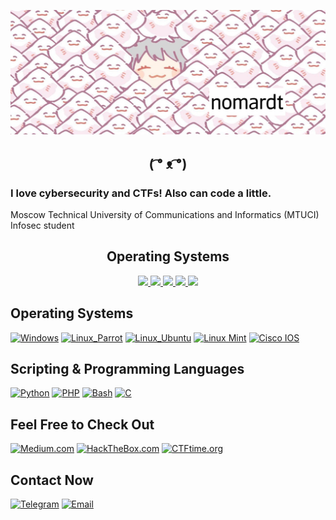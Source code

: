 ![Header](https://github.com/nomardt/Work/blob/main/profileimage1.jpg)


<h2 align="center"> ( ͡° ᴥ ͡°) </h2>

<h3>I love cybersecurity and CTFs! Also can code a little. </h3>

Moscow Technical University of Communications and Informatics (MTUCI) Infosec student


<h2 align="center">Operating Systems</h1>
<p align="center">
    <a href="https://www.microsoft.com/en-us/windows">
        <img src="https://img.shields.io/badge/-Windows-DC322F?style=for-the-badge&logo=windows"/>
    </a>
    <a href="">
        <img src="https://img.shields.io/badge/-ParrotSec_OS-DC322F?style=for-the-badge&logo=linux&logoColor=FFFFFF"/>
    </a>
    <a href="">
        <img src="https://img.shields.io/badge/-Linux_Ubuntu-DC322F?style=for-the-badge&logo=Ubuntu&logoColor=FFFFFF"/>
    </a>
    <a href="">
        <img src="https://img.shields.io/badge/Linux_Mint-DC322F?style=for-the-badge&logo=linux-mint&logoColor=white"/>
    </a>
    <a href="">
        <img src="https://img.shields.io/badge/Cisco%20IOS-DC322F?style=for-the-badge&logo=Cisco&logoColor=white"/>
    </a>
</p>

## Operating Systems
[![Windows](https://img.shields.io/badge/-Windows-DC322F?style=for-the-badge&logo=windows)](https://www.microsoft.com/en-us/windows)
[![Linux_Parrot](https://img.shields.io/badge/-ParrotSec_OS-DC322F?style=for-the-badge&logo=linux&logoColor=FFFFFF)](https://www.parrotsec.org/)
[![Linux_Ubuntu](https://img.shields.io/badge/-Linux_Ubuntu-DC322F?style=for-the-badge&logo=Ubuntu&logoColor=FFFFFF)](https://ubuntu.com/)
[![Linux Mint](https://img.shields.io/badge/Linux_Mint-DC322F?style=for-the-badge&logo=linux-mint&logoColor=white)](https://linuxmint.com/)
[![Cisco IOS](https://img.shields.io/badge/Cisco%20IOS-DC322F?style=for-the-badge&logo=Cisco&logoColor=white)](https://en.wikipedia.org/wiki/Cisco_IOS)


## Scripting & Programming Languages
[![Python](https://img.shields.io/badge/Python-DC322F?style=for-the-badge&logo=python&logoColor=white)](https://docs.python.org/3/)
[![PHP](https://img.shields.io/badge/PHP-DC322F?style=for-the-badge&logo=php&logoColor=white)](https://www.php.net/docs.php)
[![Bash](https://img.shields.io/badge/-Bash-DC322F?style=for-the-badge&logo=gnu-bash&logoColor=FFFFFF)](https://www.gnu.org/savannah-checkouts/gnu/bash/manual/bash.html)
[![C](https://img.shields.io/badge/-C-DC322F?style=for-the-badge&logo=C&logoColor=FFFFFF)](https://devdocs.io/c/)

## Feel Free to Check Out
[![Medium.com](https://img.shields.io/badge/-Medium-DC322F?style=for-the-badge&logo=Medium)](https://medium.com/@nomardt)
[![HackTheBox.com](https://img.shields.io/badge/-HTB-DC322F?style=for-the-badge&logo=HackTheBox)](https://app.hackthebox.com/users/1363617)
[![CTFtime.org](https://img.shields.io/badge/-CTFtime.org-DC322F?style=for-the-badge)](https://ctftime.org/user/149327)

## Contact Now
[![Telegram](https://img.shields.io/badge/-Telegram-DC322F?style=for-the-badge&logo=Telegram)](https://t.me/nomardt)
[![Email](https://img.shields.io/badge/-Email-DC322F?style=for-the-badge&logo=Thunderbird)](mailto:nomardt@aol.com)

<!--
**nomardt/nomardt** is a ✨ _special_ ✨ repository because its `README.md` (this file) appears on your GitHub profile.

Here are some ideas to get you started:

- 🔭 I’m currently working on ...
- 🌱 I’m currently learning ...
- 👯 I’m looking to collaborate on ...
- 🤔 I’m looking for help with ...
- 💬 Ask me about ...
- 📫 How to reach me: ...
- 😄 Pronouns: ...
- ⚡ Fun fact: ...
-->

